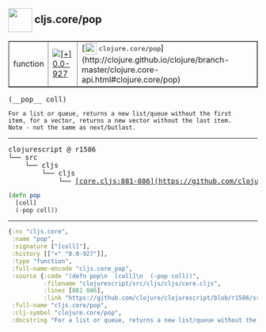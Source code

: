 ## <img width="48px" valign="middle" src="http://i.imgur.com/Hi20huC.png"> cljs.core/pop

 <table border="1">
<tr>
<td>function</td>
<td><a href="https://github.com/cljsinfo/api-refs/tree/0.0-927"><img valign="middle" alt="[+] 0.0-927" src="https://img.shields.io/badge/+-0.0--927-lightgrey.svg"></a> </td>
<td>
[<img height="24px" valign="middle" src="http://i.imgur.com/1GjPKvB.png"> <samp>clojure.core/pop</samp>](http://clojure.github.io/clojure/branch-master/clojure.core-api.html#clojure.core/pop)
</td>
</tr>
</table>

 <samp>
(__pop__ coll)<br>
</samp>

```
For a list or queue, returns a new list/queue without the first
item, for a vector, returns a new vector without the last item.
Note - not the same as next/butlast.
```

---

 <pre>
clojurescript @ r1586
└── src
    └── cljs
        └── cljs
            └── <ins>[core.cljs:881-886](https://github.com/clojure/clojurescript/blob/r1586/src/cljs/cljs/core.cljs#L881-L886)</ins>
</pre>

```clj
(defn pop
  [coll]
  (-pop coll))
```


---

```clj
{:ns "cljs.core",
 :name "pop",
 :signature ["[coll]"],
 :history [["+" "0.0-927"]],
 :type "function",
 :full-name-encode "cljs.core_pop",
 :source {:code "(defn pop\n  [coll]\n  (-pop coll))",
          :filename "clojurescript/src/cljs/cljs/core.cljs",
          :lines [881 886],
          :link "https://github.com/clojure/clojurescript/blob/r1586/src/cljs/cljs/core.cljs#L881-L886"},
 :full-name "cljs.core/pop",
 :clj-symbol "clojure.core/pop",
 :docstring "For a list or queue, returns a new list/queue without the first\nitem, for a vector, returns a new vector without the last item.\nNote - not the same as next/butlast."}

```
